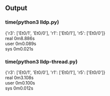 Output
--------
### time(python3 lldp.py)
{'r3': ['Et0/1', 'Et0/0'], 'r1': ['Et0/1'], 'r5': ['Et0/0']} </br>
real	0m8.886s</br>
user	0m0.089s</br>
sys	0m0.021s</br>


### time(python3 lldp-thread.py)
{'r3': ['Et0/1', 'Et0/0'], 'r1': ['Et0/1'], 'r5': ['Et0/0']}</br>
real	0m3.108s</br>
user	0m0.100s</br>
sys	0m0.012s</br>
